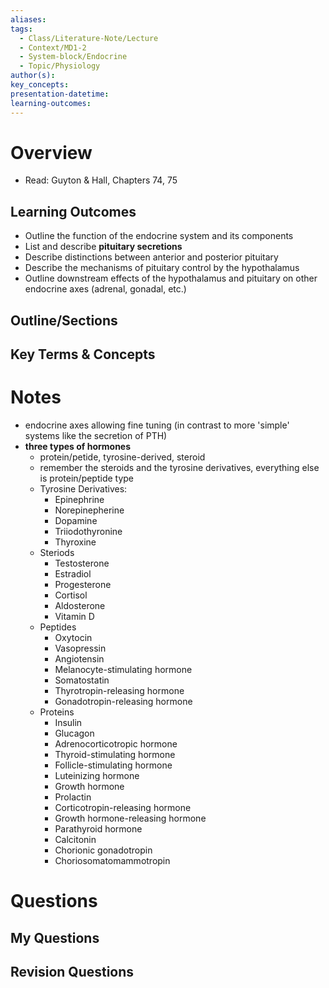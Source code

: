 ```yaml
---
aliases:
tags:
  - Class/Literature-Note/Lecture
  - Context/MD1-2
  - System-block/Endocrine
  - Topic/Physiology
author(s):
key_concepts:
presentation-datetime:
learning-outcomes:
---
```



# Overview
- Read: Guyton & Hall, Chapters 74, 75
## Learning Outcomes
- Outline the function of the endocrine system and its components
- List and describe **pituitary secretions**
- Describe distinctions between anterior and posterior pituitary
- Describe the mechanisms of pituitary control by the hypothalamus
- Outline downstream effects of the hypothalamus and pituitary on other endocrine axes (adrenal, gonadal, etc.)
## Outline/Sections

## Key Terms & Concepts


# Notes
- endocrine axes allowing fine tuning (in contrast to more 'simple' systems like the secretion of PTH)
- **three types of hormones**
	- protein/petide, tyrosine-derived, steroid
	- remember the steroids and the tyrosine derivatives, everything else is protein/peptide type
	- Tyrosine Derivatives:
		- Epinephrine
		- Norepinepherine
		- Dopamine
		- Triiodothyronine
		- Thyroxine
	- Steriods
		- Testosterone
		- Estradiol
		- Progesterone
		- Cortisol
		- Aldosterone
		- Vitamin D
	- Peptides
		- Oxytocin
		- Vasopressin
		- Angiotensin
		- Melanocyte-stimulating hormone
		- Somatostatin
		- Thyrotropin-releasing hormone
		- Gonadotropin-releasing hormone
	- Proteins
		- Insulin
		- Glucagon
		- Adrenocorticotropic hormone
		- Thyroid-stimulating hormone
		- Follicle-stimulating hormone
		- Luteinizing hormone
		- Growth hormone
		- Prolactin
		- Corticotropin-releasing hormone
		- Growth hormone-releasing hormone
		- Parathyroid hormone
		- Calcitonin
		- Chorionic gonadotropin
		- Choriosomatomammotropin
# Questions

## My Questions
## Revision Questions




